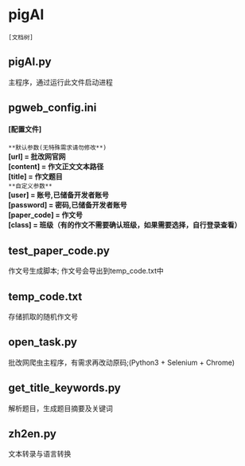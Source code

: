 # pigAI
~~~
[文档树]

~~~
## pigAI.py
主程序，通过运行此文件启动进程

## pgweb_config.ini
#### **[配置文件]**  
`**默认参数(无特殊需求请勿修改**)`  
**[url] = 批改网官网  
[content] = 作文正文文本路径  
[title] = 作文题目**  
`**自定义参数**`  
**[user] = 账号,已储备开发者账号  
[password] = 密码,已储备开发者账号  
[paper_code] = 作文号  
[class] = 班级（有的作文不需要确认班级，如果需要选择，自行登录查看）**

## test_paper_code.py
作文号生成脚本;
作文号会导出到temp_code.txt中

## temp_code.txt
存储抓取的随机作文号

## open_task.py
批改网爬虫主程序，有需求再改动原码;(Python3 + Selenium + Chrome) 

## get_title_keywords.py
解析题目，生成题目摘要及关键词

## zh2en.py
文本转录与语言转换
